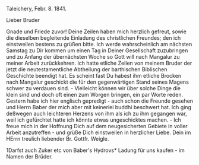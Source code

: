  Taleichery, Febr. 8. 1841.

Lieber Bruder

Gnade und Friede zuvor! Deine Zeilen haben mich herzlich gefreut, sowie die dieselben begleitende Einladung des christlichen Freundes; den ich einstweilen bestens zu grüßen bitte. Ich werde wahrscheinlich am nächsten Samstag zu Dir kommen um einen Tag in Deiner Gesellschaft zuzubringen und zu Anfang der übernächsten Woche so Gott will nach Mangalur zu meiner Arbeit zurückkehren. Ich hatte etliche Zeilen von meinem Bruder der jetzt die neutestamentliche Abtheilung der barthischen Biblischen Geschichte beendigt hat. Es scheint fast Du habest ihm etliche Brocken nach Mangalur geschickt die für den gegenwärtigen Stand seines Magens schwer zu verdauen sind. - Vielleicht können wir über solche Dinge die klein sind und doch oft einen zum Worgen bringen, ein par Worte reden. Gestern habe ich hier englisch gepredigt - auch schon die Freunde gesehen und Herrn Baber der mich aber mit keinerlei buddhi beschwert hat. Ich ging deßwegen auch leichteren Herzens von ihm als ich zu ihm gegangen war, weil ich gefürchtet hatte ich könnte etwas ungeschicktes machen. - Ich freue mich in der Hoffnung Dich auf dem neugesicherten Gebiete in voller Arbeit anzutreffen - und grüße Dich einstweilen in herzlicher Liebe.
 Dein im HErrn treulich liebender Br. Gottfr. Weigle.

1Darfst auch Zuker etc von Baber's Hydrovs* Ladung für uns kaufen - im Namen der Brüder.
